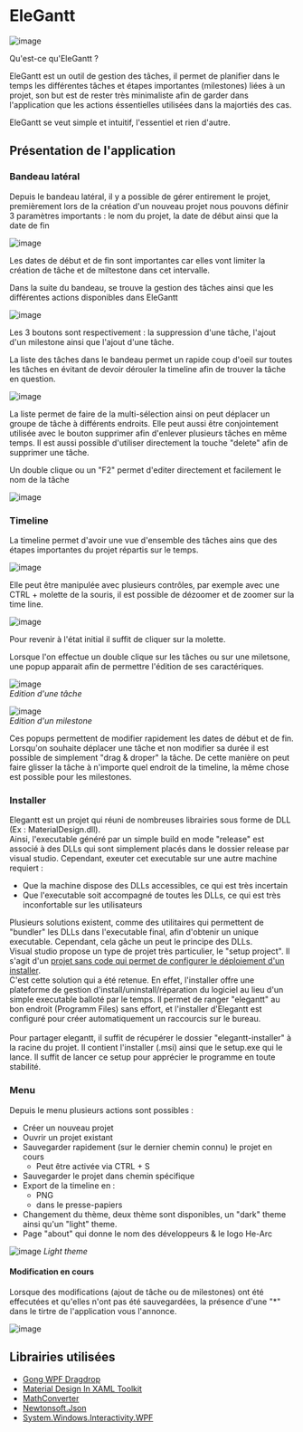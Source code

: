 # EleGantt

![image](https://user-images.githubusercontent.com/6802086/104728402-26297100-5737-11eb-95d5-e20f0aa5fda2.png)

Qu'est-ce qu'EleGantt ?

EleGantt est un outil de gestion des tâches, il permet de planifier dans le temps les différentes tâches et étapes importantes (milestones) liées à un projet, son but est de rester très minimaliste afin de garder dans l'application que les actions éssentielles utilisées dans la majortiés des cas.

EleGantt se veut simple et intuitif, l'essentiel et rien d'autre.

## Présentation de l'application

### Bandeau latéral
Depuis le bandeau latéral, il y a possible de gérer entirement le projet, premièrement lors de la création d'un nouveau projet nous pouvons définir 3 paramètres importants : le nom du projet, la date de début ainsi que la date de fin

![image](https://user-images.githubusercontent.com/6802086/104786970-b7780200-578e-11eb-8219-09c7cd68394b.png)

Les dates de début et de fin sont importantes car elles vont limiter la création de tâche et de miltestone dans cet intervalle.

Dans la suite du bandeau, se trouve la gestion des tâches ainsi que les différentes actions disponibles dans EleGantt

![image](https://user-images.githubusercontent.com/6802086/104790604-f8284900-5797-11eb-8452-90d2edde17cf.png)

Les 3 boutons sont respectivement : la suppression d'une tâche, l'ajout d'un milestone ainsi que l'ajout d'une tâche.

La liste des tâches dans le bandeau permet un rapide coup d'oeil sur toutes les tâches en évitant de devoir dérouler la timeline afin de trouver la tâche en question. 

![image](https://user-images.githubusercontent.com/6802086/104787572-1f7b1800-5790-11eb-9ac1-31a009605e84.png)

La liste permet de faire de la multi-sélection ainsi on peut déplacer un groupe de tâche à différents endroits. Elle peut aussi être conjointement utilisée avec le bouton supprimer afin d'enlever plusieurs tâches en même temps. Il est aussi possible d'utiliser directement la touche "delete" afin de supprimer une tâche.

Un double clique ou un "F2" permet d'editer directement et facilement le nom de la tâche 

![image](https://user-images.githubusercontent.com/6802086/104787770-b942c500-5790-11eb-8a19-fd430e520796.png)

### Timeline

La timeline permet d'avoir une vue d'ensemble des tâches ains que des étapes importantes du projet répartis sur le temps.

![image](https://user-images.githubusercontent.com/6802086/104788648-0cb61280-5793-11eb-9499-18edd4ada3da.png)

Elle peut être manipulée avec plusieurs contrôles, par exemple avec une CTRL + molette de la souris, il est possible de dézoomer et de zoomer sur la time line.

![image](https://user-images.githubusercontent.com/6802086/104790399-54d73400-5797-11eb-807a-c162358f7d9d.png)

Pour revenir à l'état initial il suffit de cliquer sur la molette.

Lorsque l'on effectue un double clique sur les tâches ou sur une miletsone, une popup apparait afin de permettre l'édition de ses caractériques.

![image](https://user-images.githubusercontent.com/6802086/104789345-19d40100-5795-11eb-9ca8-c5904780e17d.png)\
_Edition d'une tâche_

![image](https://user-images.githubusercontent.com/6802086/104789393-412ace00-5795-11eb-9e4e-95bc5faefe1b.png)\
_Edition d'un milestone_

Ces popups permettent de modifier rapidement les dates de début et de fin. Lorsqu'on souhaite déplacer une tâche et non modifier sa durée il est possible de simplement "drag & droper" la tâche. De cette manière on peut faire glisser la tâche à n'importe quel endroit de la timeline, la même chose est possible pour les milestones.

### Installer
Elegantt est un projet qui réuni de nombreuses librairies sous forme de DLL (Ex : MaterialDesign.dll).\
Ainsi, l'executable généré par un simple build en mode "release" est associé à des DLLs qui sont simplement placés dans le dossier release par visual studio. Cependant, exeuter cet executable sur une autre machine requiert :
* Que la machine dispose des DLLs accessibles, ce qui est très incertain
* Que l'executable soit accompagné de toutes les DLLs, ce qui est très inconfortable sur les utilisateurs

Plusieurs solutions existent, comme des utilitaires qui permettent de "bundler" les DLLs dans l'executable final, afin d'obtenir un unique executable. Cependant, cela gâche un peut le principe des DLLs.\
Visual studio propose un type de projet très particulier, le "setup project". Il s'agit d'un [projet sans code qui permet de configurer le déploiement d'un installer](https://docs.microsoft.com/en-us/cpp/windows/walkthrough-deploying-a-visual-cpp-application-by-using-a-setup-project?view=msvc-160).\
C'est cette solution qui a été retenue. En effet, l'installer offre une plateforme de gestion d'install/uninstall/réparation du logiciel au lieu d'un simple executable balloté par le temps. Il permet de ranger "elegantt" au bon endroit (Programm Files) sans effort, et l'installer d'Elegantt est configuré pour créer automatiquement un raccourcis sur le bureau.\
\
Pour partager elegantt, il suffit de récupérer le dossier "elegantt-installer" à la racine du projet. Il contient l'installer (.msi) ainsi que le setup.exe qui le lance. Il suffit de lancer ce setup pour apprécier le programme en toute stabilité.

### Menu 

Depuis le menu plusieurs actions sont possibles :

* Créer un nouveau projet
* Ouvrir un projet existant
* Sauvegarder rapidement (sur le dernier chemin connu) le projet en cours
  * Peut être activée via CTRL + S
* Sauvegarder le projet dans chemin spécifique
* Export de la timeline en : 
  * PNG
  * dans le presse-papiers
* Changement du thème, deux thème sont disponibles, un "dark" theme ainsi qu'un "light" theme.
* Page "about" qui donne le nom des développeurs & le logo He-Arc

![image](https://user-images.githubusercontent.com/6802086/104789843-5fdd9480-5796-11eb-9419-899869b5108f.png)
_Light theme_

#### Modification en cours

Lorsque des modifications (ajout de tâche ou de milestones) ont été effecutées et qu'elles n'ont pas été sauvegardées, la présence d'une "\*" dans le tirtre de l'application vous l'annonce.

![image](https://user-images.githubusercontent.com/6802086/104790201-2d806700-5797-11eb-9160-181465a6c705.png)

## Librairies utilisées

* [Gong WPF Dragdrop](https://github.com/punker76/gong-wpf-dragdrop)
* [Material Design In XAML Toolkit](https://github.com/MaterialDesignInXAML/MaterialDesignInXamlToolkit)
* [MathConverter](https://github.com/hexinnovation/MathConverter)
* [Newtonsoft.Json](https://www.newtonsoft.com/json)
* [System.Windows.Interactivity.WPF](https://www.nuget.org/packages/System.Windows.Interactivity.WPF/)
